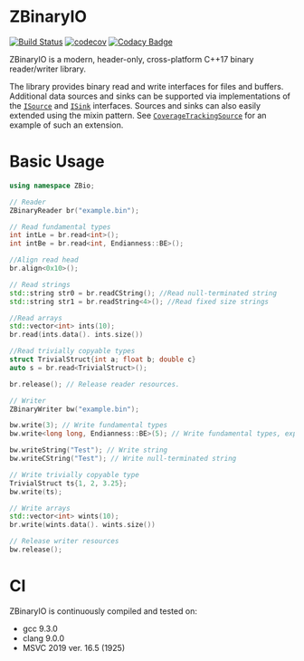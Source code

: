 # ZBinaryIO
[![Build Status](https://travis-ci.org/pawREP/ZBinaryIO.svg?branch=master)](https://travis-ci.org/pawREP/ZBinaryIO)
[![codecov](https://codecov.io/gh/pawREP/ZBinaryReader/branch/master/graph/badge.svg)](https://codecov.io/gh/pawREP/ZBinaryReader) 
[![Codacy Badge](https://api.codacy.com/project/badge/Grade/882591c88b0b45128142c94b47de7e22)](https://www.codacy.com/manual/pawREP/ZBinaryReader?utm_source=github.com&amp;utm_medium=referral&amp;utm_content=pawREP/ZBinaryReader&amp;utm_campaign=Badge_Grade)

ZBinaryIO is a modern, header-only, cross-platform C++17 binary reader/writer library.

The library provides binary read and write interfaces for files and buffers. Additional data sources and sinks can be supported via implementations of the [`ISource`](https://github.com/pawREP/ZBinaryReader/blob/18666af7d1b2ca64c9f95910e518a5acb1970fa1/include/ZBinaryReader.hpp#L22) and [`ISink`](https://github.com/pawREP/ZBinaryReader/blob/18666af7d1b2ca64c9f95910e518a5acb1970fa1/include/ZBinaryWriter.hpp#L22) interfaces. Sources and sinks can also easily extended using the mixin pattern. See [`CoverageTrackingSource`](https://github.com/pawREP/ZBinaryReader/blob/18666af7d1b2ca64c9f95910e518a5acb1970fa1/include/ZBinaryReader.hpp#L75) for an example of such an extension.

# Basic Usage 

```cpp
using namespace ZBio;

// Reader
ZBinaryReader br("example.bin");

// Read fundamental types
int intLe = br.read<int>();
int intBe = br.read<int, Endianness::BE>();

//Align read head
br.align<0x10>();

// Read strings
std::string str0 = br.readCString(); //Read null-terminated string
std::string str1 = br.readString<4>(); //Read fixed size strings

//Read arrays
std::vector<int> ints(10);
br.read(ints.data(). ints.size())

//Read trivially copyable types
struct TrivialStruct{int a; float b; double c}
auto s = br.read<TrivialStruct>();

br.release(); // Release reader resources.

// Writer 
ZBinaryWriter bw("example.bin");

bw.write(3); // Write fundamental types
bw.write<long long, Endianness::BE>(5); // Write fundamental types, explicit type and endianness

bw.writeString("Test"); // Write string
bw.writeCString("Test"); // Write null-terminated string

// Write trivially copyable type
TrivialStruct ts{1, 2, 3.25};
bw.write(ts); 

// Write arrays
std::vector<int> wints(10);
br.write(wints.data(). wints.size())

// Release writer resources
bw.release();

```

# CI
ZBinaryIO is continuously compiled and tested on:
-  gcc 9.3.0
-  clang 9.0.0
-  MSVC 2019 ver. 16.5 (1925) 
